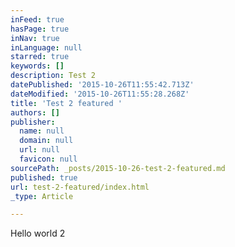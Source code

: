 ```yaml
---
inFeed: true
hasPage: true
inNav: true
inLanguage: null
starred: true
keywords: []
description: Test 2
datePublished: '2015-10-26T11:55:42.713Z'
dateModified: '2015-10-26T11:55:28.268Z'
title: 'Test 2 featured '
authors: []
publisher:
  name: null
  domain: null
  url: null
  favicon: null
sourcePath: _posts/2015-10-26-test-2-featured.md
published: true
url: test-2-featured/index.html
_type: Article

---
```

Hello world 2